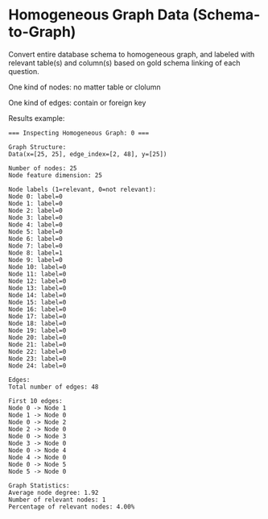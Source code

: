 # Homogeneous Graph Data (Schema-to-Graph)

Convert entire database schema to homogeneous graph, and labeled with relevant table(s) and column(s) based on gold schema linking of each question.

One kind of nodes: no matter table or clolumn

One kind of edges: contain or foreign key

Results example:

```
=== Inspecting Homogeneous Graph: 0 ===

Graph Structure:
Data(x=[25, 25], edge_index=[2, 48], y=[25])

Number of nodes: 25
Node feature dimension: 25

Node labels (1=relevant, 0=not relevant):
Node 0: label=0
Node 1: label=0
Node 2: label=0
Node 3: label=0
Node 4: label=0
Node 5: label=0
Node 6: label=0
Node 7: label=0
Node 8: label=1
Node 9: label=0
Node 10: label=0
Node 11: label=0
Node 12: label=0
Node 13: label=0
Node 14: label=0
Node 15: label=0
Node 16: label=0
Node 17: label=0
Node 18: label=0
Node 19: label=0
Node 20: label=0
Node 21: label=0
Node 22: label=0
Node 23: label=0
Node 24: label=0

Edges:
Total number of edges: 48

First 10 edges:
Node 0 -> Node 1
Node 1 -> Node 0
Node 0 -> Node 2
Node 2 -> Node 0
Node 0 -> Node 3
Node 3 -> Node 0
Node 0 -> Node 4
Node 4 -> Node 0
Node 0 -> Node 5
Node 5 -> Node 0

Graph Statistics:
Average node degree: 1.92
Number of relevant nodes: 1
Percentage of relevant nodes: 4.00%
```